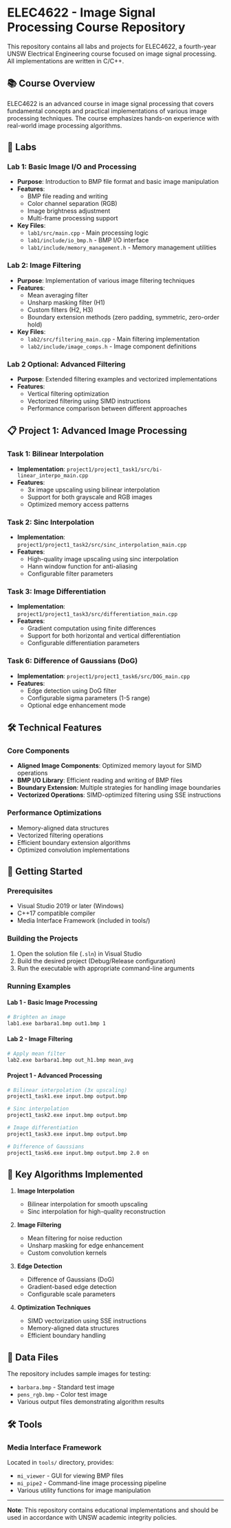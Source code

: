 # ELEC4622 - Image Signal Processing Course Repository

This repository contains all labs and projects for ELEC4622, a fourth-year UNSW Electrical Engineering course focused on image signal processing. All implementations are written in C/C++.

## 📚 Course Overview

ELEC4622 is an advanced course in image signal processing that covers fundamental concepts and practical implementations of various image processing techniques. The course emphasizes hands-on experience with real-world image processing algorithms.


## 🧪 Labs

### Lab 1: Basic Image I/O and Processing
- **Purpose**: Introduction to BMP file format and basic image manipulation
- **Features**:
  - BMP file reading and writing
  - Color channel separation (RGB)
  - Image brightness adjustment
  - Multi-frame processing support
- **Key Files**:
  - `lab1/src/main.cpp` - Main processing logic
  - `lab1/include/io_bmp.h` - BMP I/O interface
  - `lab1/include/memory_management.h` - Memory management utilities

### Lab 2: Image Filtering
- **Purpose**: Implementation of various image filtering techniques
- **Features**:
  - Mean averaging filter
  - Unsharp masking filter (H1)
  - Custom filters (H2, H3)
  - Boundary extension methods (zero padding, symmetric, zero-order hold)
- **Key Files**:
  - `lab2/src/filtering_main.cpp` - Main filtering implementation
  - `lab2/include/image_comps.h` - Image component definitions

### Lab 2 Optional: Advanced Filtering
- **Purpose**: Extended filtering examples and vectorized implementations
- **Features**:
  - Vertical filtering optimization
  - Vectorized filtering using SIMD instructions
  - Performance comparison between different approaches

## 📋 Project 1: Advanced Image Processing

### Task 1: Bilinear Interpolation
- **Implementation**: `project1/project1_task1/src/bi-linear_interpo_main.cpp`
- **Features**:
  - 3x image upscaling using bilinear interpolation
  - Support for both grayscale and RGB images
  - Optimized memory access patterns

### Task 2: Sinc Interpolation
- **Implementation**: `project1/project1_task2/src/sinc_interpolation_main.cpp`
- **Features**:
  - High-quality image upscaling using sinc interpolation
  - Hann window function for anti-aliasing
  - Configurable filter parameters

### Task 3: Image Differentiation
- **Implementation**: `project1/project1_task3/src/differentiation_main.cpp`
- **Features**:
  - Gradient computation using finite differences
  - Support for both horizontal and vertical differentiation
  - Configurable differentiation parameters

### Task 6: Difference of Gaussians (DoG)
- **Implementation**: `project1/project1_task6/src/DOG_main.cpp`
- **Features**:
  - Edge detection using DoG filter
  - Configurable sigma parameters (1-5 range)
  - Optional edge enhancement mode

## 🛠️ Technical Features

### Core Components
- **Aligned Image Components**: Optimized memory layout for SIMD operations
- **BMP I/O Library**: Efficient reading and writing of BMP files
- **Boundary Extension**: Multiple strategies for handling image boundaries
- **Vectorized Operations**: SIMD-optimized filtering using SSE instructions

### Performance Optimizations
- Memory-aligned data structures
- Vectorized filtering operations
- Efficient boundary extension algorithms
- Optimized convolution implementations

## 🚀 Getting Started

### Prerequisites
- Visual Studio 2019 or later (Windows)
- C++17 compatible compiler
- Media Interface Framework (included in tools/)

### Building the Projects
1. Open the solution file (`.sln`) in Visual Studio
2. Build the desired project (Debug/Release configuration)
3. Run the executable with appropriate command-line arguments

### Running Examples

#### Lab 1 - Basic Image Processing
```bash
# Brighten an image
lab1.exe barbara1.bmp out1.bmp 1
```

#### Lab 2 - Image Filtering
```bash
# Apply mean filter
lab2.exe barbara1.bmp out_h1.bmp mean_avg
```

#### Project 1 - Advanced Processing
```bash
# Bilinear interpolation (3x upscaling)
project1_task1.exe input.bmp output.bmp

# Sinc interpolation
project1_task2.exe input.bmp output.bmp

# Image differentiation
project1_task3.exe input.bmp output.bmp

# Difference of Gaussians
project1_task6.exe input.bmp output.bmp 2.0 on
```

## 🎯 Key Algorithms Implemented

1. **Image Interpolation**
   - Bilinear interpolation for smooth upscaling
   - Sinc interpolation for high-quality reconstruction

2. **Image Filtering**
   - Mean filtering for noise reduction
   - Unsharp masking for edge enhancement
   - Custom convolution kernels

3. **Edge Detection**
   - Difference of Gaussians (DoG)
   - Gradient-based edge detection
   - Configurable scale parameters

4. **Optimization Techniques**
   - SIMD vectorization using SSE instructions
   - Memory-aligned data structures
   - Efficient boundary handling

## 📁 Data Files

The repository includes sample images for testing:
- `barbara.bmp` - Standard test image
- `pens_rgb.bmp` - Color test image
- Various output files demonstrating algorithm results

## 🛠️ Tools

### Media Interface Framework
Located in `tools/` directory, provides:
- `mi_viewer` - GUI for viewing BMP files
- `mi_pipe2` - Command-line image processing pipeline
- Various utility functions for image manipulation

---

**Note**: This repository contains educational implementations and should be used in accordance with UNSW academic integrity policies.


